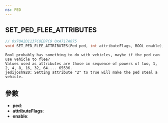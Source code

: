```yaml
---
ns: PED
---
```

## SET_PED_FLEE_ATTRIBUTES

```c
// 0x70A2D1137C8ED7C9 0xA717A875
void SET_PED_FLEE_ATTRIBUTES(Ped ped, int attributeFlags, BOOL enable);
```

```
Bool probably has something to do with vehicles, maybe if the ped can use vehicle to flee?  
Values used as attributes are those in sequence of powers of two, 1, 2, 4, 8, 16, 32, 64.... 65536.  
jedijosh920: Setting attribute "2" to true will make the ped steal a vehicle.  
```

## 參數
* **ped**: 
* **attributeFlags**: 
* **enable**: 

